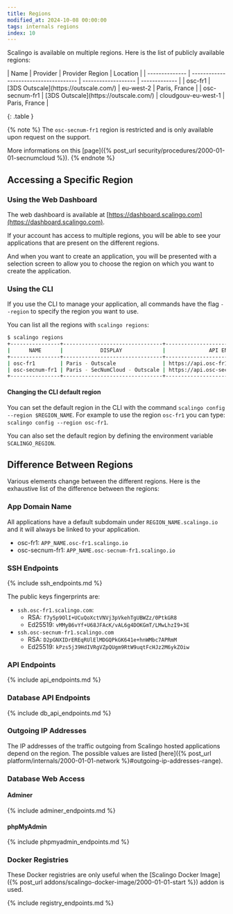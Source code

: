 ```yaml
---
title: Regions
modified_at: 2024-10-08 00:00:00
tags: internals regions
index: 10
---
```


Scalingo is available on multiple regions. Here is the list of publicly
available regions:

<div class="overflow-horizontal-content" markdown="1">
| Name           | Provider                              | Provider Region     | Location      |
| -------------- | ------------------------------------- | ------------------- | ------------- |
| osc-fr1        | [3DS Outscale](https://outscale.com/) | eu-west-2           | Paris, France |
| osc-secnum-fr1 | [3DS Outscale](https://outscale.com/) | cloudgouv-eu-west-1 | Paris, France |

{: .table }
</div>

{% note %}
The `osc-secnum-fr1` region is restricted and is only available upon request
on the support.

More informations on this [page]({% post_url security/procedures/2000-01-01-secnumcloud %}).
{% endnote %}

## Accessing a Specific Region

### Using the Web Dashboard

The web dashboard is available at
[https://dashboard.scalingo.com](https://dashboard.scalingo.com).

If your account has access to multiple regions, you will be able to see your
applications that are present on the different regions.

And when you want to create an application, you will be presented with a
selection screen to allow you to choose the region on which you want to
create the application.

### Using the CLI

If you use the CLI to manage your application, all commands have the
flag `--region` to specify the region you want to use.

You can list all the regions with `scalingo regions`:

```bash
$ scalingo regions
+----------------+--------------------------------+-----------------------------------------+
|      NAME      |            DISPLAY             |              API ENDPOINT               |
+----------------+--------------------------------+-----------------------------------------+
| osc-fr1        | Paris - Outscale               | https://api.osc-fr1.scalingo.com        |
| osc-secnum-fr1 | Paris - SecNumCloud - Outscale | https://api.osc-secnum-fr1.scalingo.com |
+----------------+--------------------------------+-----------------------------------------+
```

#### Changing the CLI default region

You can set the default region in the CLI with the command
`scalingo config --region $REGION_NAME`.
For example to use the region `osc-fr1` you can type:
`scalingo config --region osc-fr1`.

You can also set the default region by defining the environment variable `SCALINGO_REGION`.

## Difference Between Regions

Various elements change between the different regions.
Here is the exhaustive list of the difference between the regions:

### App Domain Name

All applications have a default subdomain under `REGION_NAME.scalingo.io`
and it will always be linked to your application.

* osc-fr1: `APP_NAME.osc-fr1.scalingo.io`
* osc-secnum-fr1: `APP_NAME.osc-secnum-fr1.scalingo.io`

### SSH Endpoints

{% include ssh_endpoints.md %}

The public keys fingerprints are:

* `ssh.osc-fr1.scalingo.com`:
  * RSA: `f7y5p9OlI+UCuQoXctVNVj3pVkehTgUBWZz/0PtkGR8`
  * Ed25519: `vMMyB6vYf+U68JFAcK/vAL6g4DOKGmT/LMwLhzI9+3E`
* `ssh.osc-secnum-fr1.scalingo.com`
  * RSA: `D2pGNXIDrEREqRUlElMDGQPkGK641e+hnWMbc7APRmM`
  * Ed25519: `kPzs5j39HdIVRgVZpQUgm9RtW9uqtFcHJz2M6ykZOiw`

### API Endpoints

{% include api_endpoints.md %}

### Database API Endpoints

{% include db_api_endpoints.md %}

### Outgoing IP Addresses

The IP addresses of the traffic outgoing from Scalingo hosted applications
depend on the region. The possible values are listed [here]({% post_url
platform/internals/2000-01-01-network %}#outgoing-ip-addresses-range).

### Database Web Access

#### Adminer

{% include adminer_endpoints.md %}

#### phpMyAdmin

{% include phpmyadmin_endpoints.md %}

### Docker Registries

These Docker registries are only useful when the
[Scalingo Docker Image]({% post_url addons/scalingo-docker-image/2000-01-01-start %})
addon is used.

{% include registry_endpoints.md %}
